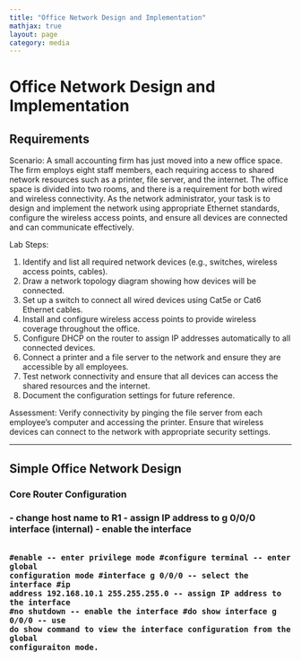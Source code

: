 ```yaml
---
title: "Office Network Design and Implementation"
mathjax: true
layout: page
category: media
---
```

<h1>Office Network Design and Implementation</h1>
<h2>Requirements</h2>
Scenario:
A small accounting firm has just moved into a new office space. The firm employs eight staff members, each requiring access to shared network resources such as a printer, file server, and the internet. The office space is divided into two rooms, and there is a requirement for both wired and wireless connectivity. As the network administrator, your task is to design and implement the network using appropriate Ethernet standards, configure the wireless access points, and ensure all devices are connected and can communicate effectively.

Lab Steps:

1. Identify and list all required network devices (e.g., switches, wireless access points, cables).
2. Draw a network topology diagram showing how devices will be connected.
3. Set up a switch to connect all wired devices using Cat5e or Cat6 Ethernet cables.
4. Install and configure wireless access points to provide wireless coverage throughout the office.
5. Configure DHCP on the router to assign IP addresses automatically to all connected devices.
6. Connect a printer and a file server to the network and ensure they are accessible by all employees.
7. Test network connectivity and ensure that all devices can access the shared resources and the internet.
8. Document the configuration settings for future reference.

Assessment: Verify connectivity by pinging the file server from each employee’s computer and accessing the printer. Ensure that wireless devices can connect to the network with appropriate security settings.

-----------------------------------------------------------------------------------------------------------------------------------------------------------------------------------------------

<h2>Simple Office Network Design</h2>
<italic><h3>Core Router Configuration<h3></italic>
- change host name to R1
- assign IP address to g 0/0/0 interface (internal)
- enable the interface
<code>

#enable   -- enter privilege mode
#configure terminal -- enter global configuration mode
#interface g 0/0/0 -- select the interface
#ip address 192.168.10.1 255.255.255.0 -- assign IP address to the interface
#no shutdown -- enable the interface
#do show interface g 0/0/0 -- use do show command to view the interface configuration from the global configuraiton mode.
</code>

